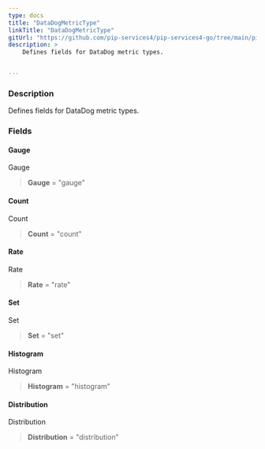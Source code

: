 ```yaml
---
type: docs
title: "DataDogMetricType"
linkTitle: "DataDogMetricType"
gitUrl: "https://github.com/pip-services4/pip-services4-go/tree/main/pip-services4-datadog-go"
description: >
    Defines fields for DataDog metric types.


---
```


### Description

Defines fields for DataDog metric types.


### Fields

<span class="hide-title-link">

#### Gauge
Gauge
> **Gauge** = "gauge"
#### Count
Count
> **Count** = "count"
#### Rate
Rate
> **Rate** = "rate"
#### Set
Set
> **Set** = "set"
#### Histogram
Histogram
> **Histogram** = "histogram"
#### Distribution
Distribution
> **Distribution** = "distribution"

</span>

